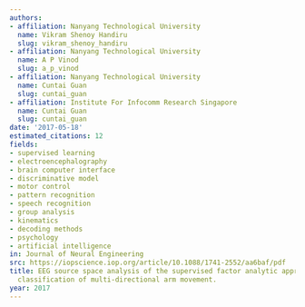 ```yaml
---
authors:
- affiliation: Nanyang Technological University
  name: Vikram Shenoy Handiru
  slug: vikram_shenoy_handiru
- affiliation: Nanyang Technological University
  name: A P Vinod
  slug: a_p_vinod
- affiliation: Nanyang Technological University
  name: Cuntai Guan
  slug: cuntai_guan
- affiliation: Institute For Infocomm Research Singapore
  name: Cuntai Guan
  slug: cuntai_guan
date: '2017-05-18'
estimated_citations: 12
fields:
- supervised learning
- electroencephalography
- brain computer interface
- discriminative model
- motor control
- pattern recognition
- speech recognition
- group analysis
- kinematics
- decoding methods
- psychology
- artificial intelligence
in: Journal of Neural Engineering
src: https://iopscience.iop.org/article/10.1088/1741-2552/aa6baf/pdf
title: EEG source space analysis of the supervised factor analytic approach for the
  classification of multi-directional arm movement.
year: 2017
---
```

